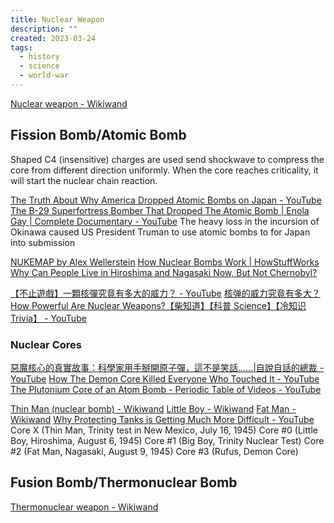 ```yaml
---
title: Nuclear Weapon
description: ""
created: 2023-03-24
tags:
  - history
  - science
  - world-war
---
```


[Nuclear weapon - Wikiwand](https://www.wikiwand.com/en/nuclear%20bomb)

## Fission Bomb/Atomic Bomb

Shaped C4 (insensitive) charges are used send shockwave to compress the core from different direction uniformly. When the core reaches criticality, it will start the nuclear chain reaction.

[The Truth About Why America Dropped Atomic Bombs on Japan - YouTube](https://www.youtube.com/watch?v=gOVCx4yiICM)
[The B-29 Superfortress Bomber That Dropped The Atomic Bomb | Enola Gay | Complete Documentary - YouTube](https://www.youtube.com/watch?v=a1UnKZI1csg)
The heavy loss in the incursion of Okinawa caused US President Truman to use atomic bombs to for Japan into submission

[NUKEMAP by Alex Wellerstein](https://nuclearsecrecy.com/nukemap/)
[How Nuclear Bombs Work | HowStuffWorks](http://science.howstuffworks.com/nuclear-bomb.htm/printable)
[Why Can People Live in Hiroshima and Nagasaki Now, But Not Chernobyl?](http://www.todayifoundout.com/index.php/2013/10/can-people-live-hiroshima-nagasaki-now-chernobyl/)

[【不止遊戲】一顆核彈究竟有多大的威力？ - YouTube](https://www.youtube.com/watch?v=BMBm1l5KUKs)
[核弹的威力究竟有多大？How Powerful Are Nuclear Weapons?【柴知道】【科普 Science】【冷知识 Trivia】 - YouTube](https://www.youtube.com/watch?v=Ayo5lUGCJuA)

### Nuclear Cores

[惡魔核心的真實故事：科學家用手掰開原子彈，這不是笑話……|自說自話的總裁 - YouTube](https://www.youtube.com/watch?v=9MzcKz_CsMY)
[How The Demon Core Killed Everyone Who Touched It - YouTube](https://www.youtube.com/watch?v=rlywR2PNwCg)
[The Plutonium Core of an Atom Bomb - Periodic Table of Videos - YouTube](https://www.youtube.com/watch?v=QLZMzsRB86E)

[Thin Man (nuclear bomb) - Wikiwand](<https://www.wikiwand.com/en/Thin_Man_(nuclear_bomb)>)
[Little Boy - Wikiwand](https://www.wikiwand.com/en/Little_Boy)
[Fat Man - Wikiwand](https://www.wikiwand.com/en/Fat_Man)
[Why Protecting Tanks is Getting Much More Difficult - YouTube](https://www.youtube.com/watch?v=C4NmOss83XI)
Core X (Thin Man, Trinity test in New Mexico, July 16, 1945)
Core #0 (Little Boy, Hiroshima, August 6, 1945)
Core #1 (Big Boy, Trinity Nuclear Test)
Core #2 (Fat Man, Nagasaki, August 9, 1945)
Core #3 (Rufus, Demon Core)

## Fusion Bomb/Thermonuclear Bomb

[Thermonuclear weapon - Wikiwand](https://www.wikiwand.com/en/Thermonuclear_weapon)
